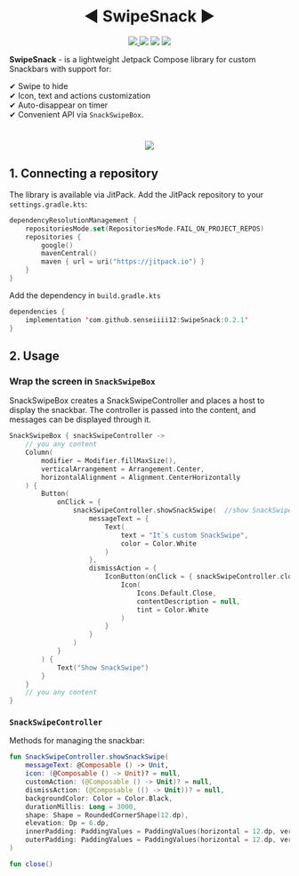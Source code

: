 
 <h1 align="center">◀ SwipeSnack ▶</h1>

<p align="center">
  <a href="https://jitpack.io/#senseiiii12/SwipeSnack">
    <img src="https://jitpack.io/v/senseiiii12/SwipeSnack.svg" />
  </a>
  <img src="https://img.shields.io/badge/license-MIT-blue.svg" />
  <img src="https://img.shields.io/badge/Kotlin-1.9.24-blue.svg" />
  <img src="https://img.shields.io/badge/Compose-1.5.3-blue.svg" />
</p>

**SwipeSnack** - is a lightweight Jetpack Compose library for custom Snackbars with support for:<br>

✔ Swipe to hide<br>
✔ Icon, text and actions customization<br>
✔ Auto-disappear on timer<br>
✔ Convenient API via `SnackSwipeBox`.<br>
#
 <p align="center">
  <img src="https://media2.giphy.com/media/v1.Y2lkPTc5MGI3NjExbDFmYnU0YnRyZTNtandqemt3cHczYXlyaWl4OGVmaHBkZ2FoYTF0ZiZlcD12MV9pbnRlcm5hbF9naWZfYnlfaWQmY3Q9Zw/f9Ti2yEFGCumoXJLhq/giphy.gif"/>
</p> 

## 1. Connecting a repository

The library is available via JitPack.
Add the JitPack repository to your `settings.gradle.kts`:
```kotlin
dependencyResolutionManagement {
    repositoriesMode.set(RepositoriesMode.FAIL_ON_PROJECT_REPOS)
    repositories {
        google()
        mavenCentral()
        maven { url = uri("https://jitpack.io") }
    }
}
```
 Add the dependency in `build.gradle.kts`
```kotlin
dependencies {
    implementation 'com.github.senseiiii12:SwipeSnack:0.2.1'
}
```
## 2. Usage
### Wrap the screen in `SnackSwipeBox`

SnackSwipeBox creates a SnackSwipeController and places a host to display the snackbar.
The controller is passed into the content, and messages can be displayed through it.
```kotlin
SnackSwipeBox { snackSwipeController ->
    // you any content
    Column( 
        modifier = Modifier.fillMaxSize(),
        verticalArrangement = Arrangement.Center,
        horizontalAlignment = Alignment.CenterHorizontally
    ) {
        Button(
            onClick = {
                snackSwipeController.showSnackSwipe(  //show SnackSwipe
                    messageText = {
                        Text(
                            text = "It`s custom SnackSwipe",
                            color = Color.White
                        )
                    },
                    dismissAction = {
                        IconButton(onClick = { snackSwipeController.close() }) {  //close action SnackSwipe
                            Icon(
                                Icons.Default.Close,
                                contentDescription = null,
                                tint = Color.White
                            )
                        }
                    }
                )
            }
        ) {
            Text("Show SnackSwipe")
        }
    }
    // you any content
}
```
### `SnackSwipeController`
Methods for managing the snackbar:
```kotlin
fun SnackSwipeController.showSnackSwipe(
    messageText: @Composable () -> Unit,
    icon: (@Composable () -> Unit)? = null,
    customAction: (@Composable () -> Unit)? = null,
    dismissAction: (@Composable (() -> Unit))? = null,
    backgroundColor: Color = Color.Black,
    durationMillis: Long = 3000,
    shape: Shape = RoundedCornerShape(12.dp),
    elevation: Dp = 6.dp,
    innerPadding: PaddingValues = PaddingValues(horizontal = 12.dp, vertical = 12.dp),
    outerPadding: PaddingValues = PaddingValues(horizontal = 12.dp, vertical = 12.dp)
) 

fun close()
```

